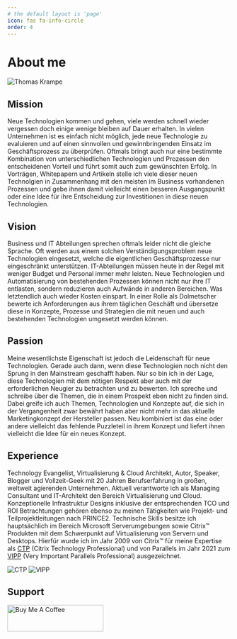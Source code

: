 ```yaml
---
# the default layout is 'page'
icon: fas fa-info-circle
order: 4
---
```


# About me

![Thomas Krampe](https://i.ibb.co/D7DvQz0/Thomas-Krampe-0-5.png)

## Mission

Neue Technologien kommen und gehen, viele werden schnell wieder vergessen doch einige wenige bleiben auf Dauer erhalten. In vielen Unternehmen ist es einfach nicht möglich, jede neue Technologie zu evaluieren und auf einen sinnvollen und gewinnbringenden Einsatz im Geschäftsprozess zu überprüfen. Oftmals bringt auch nur eine bestimmte Kombination von unterschiedlichen Technologien und Prozessen den entscheidenen Vorteil und führt somit auch zum gewünschten Erfolg. In Vorträgen, Whitepapern und Artikeln stelle ich viele dieser neuen Technolgien in Zusammenhang mit den meisten im Business vorhandenen Prozessen und gebe ihnen damit vielleicht einen besseren Ausgangspunkt oder eine Idee für ihre Entscheidung zur Investitionen in diese neuen Technologien.

## Vision

Business und IT Abteilungen sprechen oftmals leider nicht die gleiche Sprache. Oft werden aus einem solchen Verständigungsproblem neue Technologien eingesetzt, welche die eigentlichen Geschäftsprozesse nur eingeschränkt unterstützen. IT-Abteilungen müssen heute in der Regel mit weniger Budget und Personal immer mehr leisten. Neue Technologien und Automatisierung von bestehenden Prozessen können nicht nur ihre IT entlasten, sondern reduzieren auch Aufwände in anderen Bereichen. Was letztendlich auch wieder Kosten einspart. In einer Rolle als Dolmetscher bewerte ich Anforderungen aus ihrem täglichen Geschäft und übersetze diese in Konzepte, Prozesse und Strategien die mit neuen und auch bestehenden Technologien umgesetzt werden können.

## Passion

Meine wesentlichste Eigenschaft ist jedoch die Leidenschaft für neue Technologien. Gerade auch dann, wenn diese Technologien noch nicht den Sprung in den Mainstream geschafft haben. Nur so bin ich in der Lage, diese Technologien mit dem nötigen Respekt aber auch mit der erforderlichen Neugier zu betrachten und zu bewerten. Ich spreche und schreibe über die Themen, die in einem Prospekt eben nicht zu finden sind. Dabei greife ich auch Themen, Technologien und Konzepte auf, die sich in der Vergangenheit zwar bewährt haben aber nicht mehr in das aktuelle Marketingkonzept der Hersteller passen. Neu kombiniert ist das eine oder andere vielleicht das fehlende Puzzleteil in ihrem Konzept und liefert ihnen vielleicht die Idee für ein neues Konzept.

<!--posts-->

<!--posts_list-->

## Experience

Technology Evangelist, Virtualisierung & Cloud Architekt, Autor, Speaker, Blogger und Vollzeit-Geek mit 20 Jahren Berufserfahrung in großen, weltweit agierenden Unternehmen. Aktuell verantworte ich als Managing Consultant und IT-Architekt den Bereich Virtualisierung und Cloud.  Konzeptionelle Infrastruktur Designs inklusive der entsprechenden TCO und ROI Betrachtungen gehören ebenso zu meinen Tätigkeiten wie Projekt- und Teilprojektleitungen nach PRINCE2. Technische Skills besitze ich hauptsächlich im Bereich Microsoft Serverumgebungen sowie Citrix™ Produkten mit dem Schwerpunkt auf Virtualisierung von Servern und Desktops. Hierfür wurde ich im Jahr 2009 von Citrix™ für meine Expertise als [CTP] (Citrix Technology Professional) und von Parallels im Jahr 2021 zum [VIPP] (Very Important Parallels Professional) ausgezeichnet.

![CTP](https://i.ibb.co/ckDNNgF/citrix-technology-professional.png)
![VIPP](https://i.ibb.co/5MbdPQj/parallels-vipp.png)

<!--projects-->
## Support

<a href="https://www.buymeacoffee.com/thomaskrampe" target="_blank"><img src="https://cdn.buymeacoffee.com/buttons/v2/default-yellow.png" alt="Buy Me A Coffee" style="height: 60px !important;width: 217px !important;" ></a>

[CTP]: https://www.citrix.com/community/ctp/awardees.html
[VIPP]: https://www.parallels.com/partners/vipp/#members
